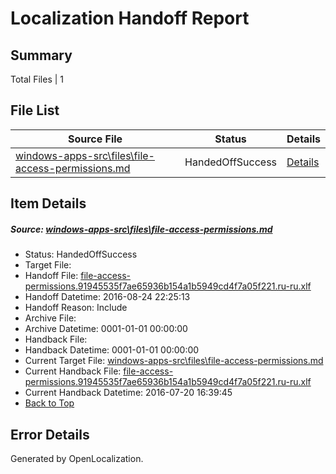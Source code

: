 # <a name='report-top'></a> Localization Handoff Report

## Summary
 Total Files | 1

## File List
 Source File | Status | Details 
 ----------- | ------ | ------- 
 [windows-apps-src\files\file-access-permissions.md](https://github.com/Microsoft/windows-apps/blob/ef8d0e7ad9063fa57a9db7c3cbdcb6846d3b1133/windows-apps-src/files/file-access-permissions.md) | HandedOffSuccess | [Details](#e58cdce7f803cd15b66371e3b03c4405cbdeb3ff3417)

## Item Details
##### <a name='e58cdce7f803cd15b66371e3b03c4405cbdeb3ff3417'></a> Source: [windows-apps-src\files\file-access-permissions.md](https://github.com/Microsoft/windows-apps/blob/ef8d0e7ad9063fa57a9db7c3cbdcb6846d3b1133/windows-apps-src/files/file-access-permissions.md)
* Status: HandedOffSuccess
* Target File: 
* Handoff File: [file-access-permissions.91945535f7ae65936b154a1b5949cd4f7a05f221.ru-ru.xlf](https://github.com/Microsoft/WDG.handoff/blob/0f36fc30424536f6a2beace1127ff38d09b8faa6/ol-handoff/Microsoft/windows-apps.ru-ru/master/file-access-permissions.91945535f7ae65936b154a1b5949cd4f7a05f221.ru-ru.xlf)
* Handoff Datetime: 2016-08-24 22:25:13
* Handoff Reason: Include
* Archive File: 
* Archive Datetime: 0001-01-01 00:00:00
* Handback File: 
* Handback Datetime: 0001-01-01 00:00:00
* Current Target File: [windows-apps-src\files\file-access-permissions.md](https://github.com/Microsoft/windows-apps.ru-ru/blob/34a9aa0ec25917104b15042b1c4a956abe9c8ca4/windows-apps-src/files/file-access-permissions.md)
* Current Handback File: [file-access-permissions.91945535f7ae65936b154a1b5949cd4f7a05f221.ru-ru.xlf](https://github.com/Microsoft/WDG.handback/blob/34f8c55e7da1172ae438666ddec75c2a14fc2151/ol-handback/Microsoft/windows-apps.ru-ru/master/file-access-permissions.91945535f7ae65936b154a1b5949cd4f7a05f221.ru-ru.xlf)
* Current Handback Datetime: 2016-07-20 16:39:45
* [Back to Top](#report-top)


## Error Details

Generated by OpenLocalization.
